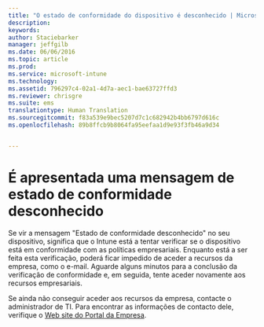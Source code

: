 ```yaml
---
title: "O estado de conformidade do dispositivo é desconhecido | Microsoft Intune"
description: 
keywords: 
author: Staciebarker
manager: jeffgilb
ms.date: 06/06/2016
ms.topic: article
ms.prod: 
ms.service: microsoft-intune
ms.technology: 
ms.assetid: 796297c4-02a1-4d7a-aec1-bae63727ffd3
ms.reviewer: chrisgre
ms.suite: ems
translationtype: Human Translation
ms.sourcegitcommit: f83a539e9bec5207d7c1c682942b4bb6797d616c
ms.openlocfilehash: 89b8ffcb9b8064fa95eefaa1d9e93f3fb46a9d34


---
```



# É apresentada uma mensagem de estado de conformidade desconhecido

Se vir a mensagem "Estado de conformidade desconhecido" no seu dispositivo, significa que o Intune está a tentar verificar se o dispositivo está em conformidade com as políticas empresariais. Enquanto está a ser feita esta verificação, poderá ficar impedido de aceder a recursos da empresa, como o e-mail. Aguarde alguns minutos para a conclusão da verificação de conformidade e, em seguida, tente aceder novamente aos recursos empresariais. 

Se ainda não conseguir aceder aos recursos da empresa, contacte o administrador de TI. Para encontrar as informações de contacto dele, verifique o [Web site do Portal da Empresa](http://portal.manage.microsoft.com).



<!--HONumber=Jun16_HO4-->



